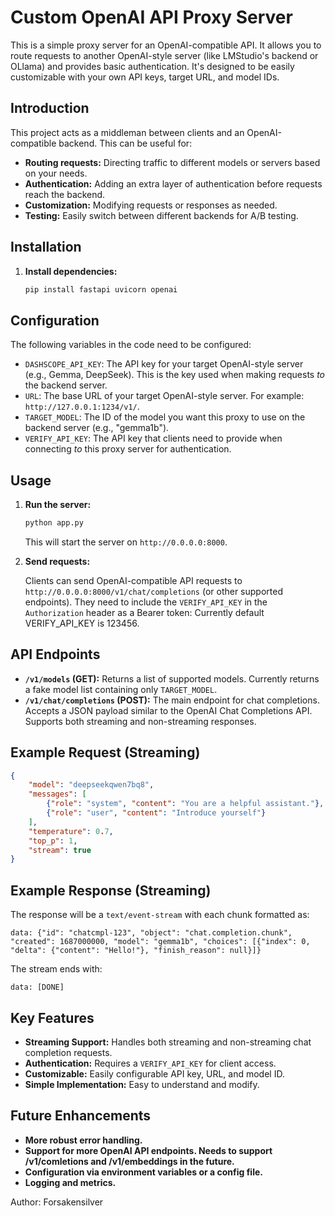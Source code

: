 
# Custom OpenAI API Proxy Server

This is a simple proxy server for an OpenAI-compatible API. It allows you to route requests to another OpenAI-style server (like LMStudio's backend or OLlama) and provides basic authentication.  It's designed to be easily customizable with your own API keys, target URL, and model IDs.

## Introduction

This project acts as a middleman between clients and an OpenAI-compatible backend. This can be useful for:

* **Routing requests:** Directing traffic to different models or servers based on your needs.
* **Authentication:** Adding an extra layer of authentication before requests reach the backend.
* **Customization:** Modifying requests or responses as needed.
* **Testing:**  Easily switch between different backends for A/B testing.

## Installation

1.  **Install dependencies:**

    ```bash
    pip install fastapi uvicorn openai
    ```

## Configuration

The following variables in the code need to be configured:

*   `DASHSCOPE_API_KEY`: The API key for your target OpenAI-style server (e.g., Gemma, DeepSeek).  This is the key used when making requests *to* the backend server.
*   `URL`: The base URL of your target OpenAI-style server. For example: `http://127.0.0.1:1234/v1/`.
*   `TARGET_MODEL`:  The ID of the model you want this proxy to use on the backend server (e.g., "gemma1b").
*   `VERIFY_API_KEY`: The API key that clients need to provide when connecting *to* this proxy server for authentication.

## Usage

1.  **Run the server:**

    ```bash
    python app.py
    ```

    This will start the server on `http://0.0.0.0:8000`.

2.  **Send requests:**

    Clients can send OpenAI-compatible API requests to `http://0.0.0.0:8000/v1/chat/completions` (or other supported endpoints).  They need to include the `VERIFY_API_KEY` in the `Authorization` header as a Bearer token:  Currently default VERIFY_API_KEY is 123456.

## API Endpoints

*   **`/v1/models` (GET):** Returns a list of supported models. Currently returns a fake model list containing only `TARGET_MODEL`.
*   **`/v1/chat/completions` (POST):**  The main endpoint for chat completions. Accepts a JSON payload similar to the OpenAI Chat Completions API. Supports both streaming and non-streaming responses.

## Example Request (Streaming)

```json
{
    "model": "deepseekqwen7bq8",
    "messages": [
        {"role": "system", "content": "You are a helpful assistant."},
        {"role": "user", "content": "Introduce yourself"}
    ],
    "temperature": 0.7,
    "top_p": 1,
    "stream": true
}
```

## Example Response (Streaming)

The response will be a `text/event-stream` with each chunk formatted as:

```
data: {"id": "chatcmpl-123", "object": "chat.completion.chunk", "created": 1687000000, "model": "gemma1b", "choices": [{"index": 0, "delta": {"content": "Hello!"}, "finish_reason": null}]}
```

The stream ends with:

```
data: [DONE]
```

## Key Features

*   **Streaming Support:**  Handles both streaming and non-streaming chat completion requests.
*   **Authentication:** Requires a `VERIFY_API_KEY` for client access.
*   **Customizable:** Easily configurable API key, URL, and model ID.
*   **Simple Implementation:**  Easy to understand and modify.

## Future Enhancements

*   **More robust error handling.**
*   **Support for more OpenAI API endpoints. Needs to support /v1/comletions and /v1/embeddings in the future.**
*   **Configuration via environment variables or a config file.**
*   **Logging and metrics.**

Author: Forsakensilver
